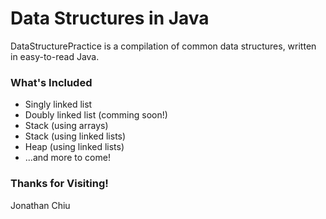 # Data Structures in Java
DataStructurePractice is a compilation of common data structures, written in easy-to-read Java. 

### What's Included
* Singly linked list
* Doubly linked list (comming soon!)
* Stack (using arrays)
* Stack (using linked lists)
* Heap (using linked lists)
* ...and more to come!

### Thanks for Visiting!
Jonathan Chiu